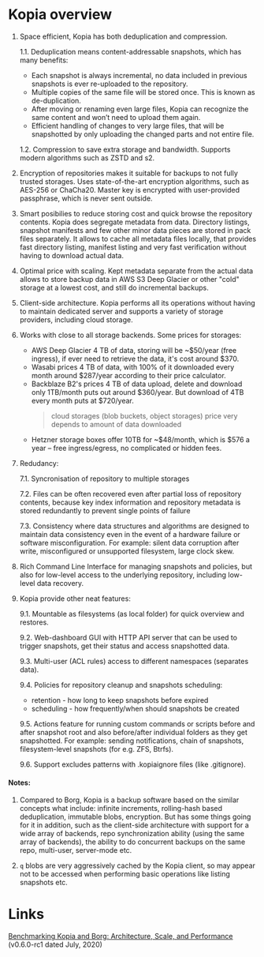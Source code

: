 
# Kopia overview

1. Space efficient, Kopia has both deduplication and compression.

    1.1. Deduplication means content-addressable snapshots, which has many benefits:
    - Each snapshot is always incremental, no data included in previous snapshots is ever re-uploaded to the repository.
    - Multiple copies of the same file will be stored once. This is known as de-duplication.
    - After moving or renaming even large files, Kopia can recognize the same content and won’t need to upload them again.
    - Efficient handling of changes to very large files, that will be snapshotted by only uploading the changed parts and not entire file.

    1.2. Compression to save extra storage and bandwidth. Supports modern algorithms such as ZSTD and s2.

2. Encryption of repositories makes it suitable for backups to not fully trusted storages. Uses state-of-the-art encryption algorithms, such as AES-256 or ChaCha20. Master key is encrypted with user-provided passphrase, which is never sent outside.

3. Smart posibilies to reduce storing cost and quick browse the repository contents. Kopia does segregate metadata from data. Directory listings, snapshot manifests and few other minor data pieces are stored in pack files separately. It allows to cache all metadata files locally, that provides fast directory listing, manifest listing and very fast verification without having to download actual data.

4. Optimal price with scaling. Kept metadata separate from the actual data allows to store backup data in AWS S3 Deep Glacier or other "cold" storage at a lowest cost, and still do incremental backups. 

5. Client-side architecture. Kopia performs all its operations without having to maintain dedicated server and supports a variety of storage providers, including cloud storage. 

6. Works with close to all storage backends. Some prices for storages:
    - AWS Deep Glacier 4 TB of data, storing will be ~$50/year (free ingress), if ever need to retrieve the data, it's cost around $370.
    - Wasabi prices 4 TB of data, with 100% of it downloaded every month around $287/year according to their price calculator.
    - Backblaze B2's prices 4 TB of data upload, delete and download only 1TB/month puts out around $360/year. But download of 4TB every month puts at $720/year.
        > cloud storages (blob buckets, object storages) price very depends to amount of data downloaded
    - Hetzner storage boxes offer 10TB for ~$48/month, which is $576 a year – free ingress/egress, no complicated or hidden fees.

7. Redudancy:

    7.1. Syncronisation of repository to multiple storages

    7.2. Files can be often recovered even after partial loss of repository contents, because key index information and repository metadata is stored redundantly to prevent single points of failure
    
    7.3. Consistency where data structures and algorithms are designed to maintain data consistency even in the event of a hardware failure or software misconfiguration. For example: silent data corruption after write, misconfigured or unsupported filesystem, large clock skew.

8. Rich Command Line Interface for managing snapshots and policies, but also for low-level access to the underlying repository, including low-level data recovery.

9. Kopia provide other neat features:

    9.1. Mountable as filesystems (as local folder) for quick overview and restores.

    9.2. Web-dashboard GUI with HTTP API server that can be used to trigger snapshots, get their status and access snapshotted data.

    9.3. Multi-user (ACL rules) access to different namespaces (separates data).
    
    9.4. Policies for repository cleanup and snapshots scheduling:
    - retention - how long to keep snapshots before expired
    - scheduling - how frequently/when should snapshots be created

    9.5. Actions feature for running custom commands or scripts before and after snapshot root and also before/after individual folders as they get snapshotted. For example: sending notifications, chain of snapshots, filesystem-level snapshots (for e.g. ZFS, Btrfs).

    9.6. Support excludes patterns with .kopiaignore files (like .gitignore).


#### Notes: 

1. Compared to Borg, Kopia is a backup software based on the similar concepts what include: infinite increments, rolling-hash based deduplication, immutable blobs, encryption. But has some things going for it in addition, such as the client-side architecture with support for a wide array of backends, repo synchronization ability (using the same array of backends), the ability to do concurrent backups on the same repo, multi-user, server-mode etc.

2. `q` blobs are very aggressively cached by the Kopia client, so may appear not to be accessed when performing basic operations like listing snapshots etc.


# Links
[Benchmarking Kopia and Borg: Architecture, Scale, and Performance](https://www.kasten.io/kubernetes/resources/blog/benchmarking-kopia-architecture-scale-and-performance) (v0.6.0-rc1 dated July, 2020)